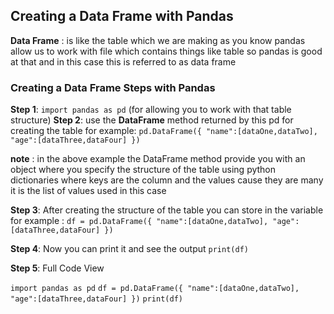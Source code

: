 ## Creating a Data Frame with Pandas

**Data Frame** : is like the table which we are making as you know pandas allow us to work with file which contains things
like table so pandas is good at that and in this case this is referred to as data frame

### Creating a Data Frame Steps with Pandas

**Step 1**: `import pandas as pd` (for allowing you to work with that table structure)
**Step 2**: use the **DataFrame** method returned by this pd for creating the table
for example: `pd.DataFrame({ "name":[dataOne,dataTwo], "age":[dataThree,dataFour] })`

  **note** : in the above example the DataFrame method provide you with an object where you specify the structure of the table
  using python dictionaries where keys are the column and the values cause they are many it is the list of values used in this case

**Step 3**: After creating the structure of the table you can store in the variable 
for example :  `df = pd.DataFrame({ "name":[dataOne,dataTwo], "age":[dataThree,dataFour] })`

**Step 4**: Now you can print it and see the output
`print(df)`

**Step 5**: Full Code View

`import pandas as pd`
`df = pd.DataFrame({ "name":[dataOne,dataTwo], "age":[dataThree,dataFour] })`
`print(df)`